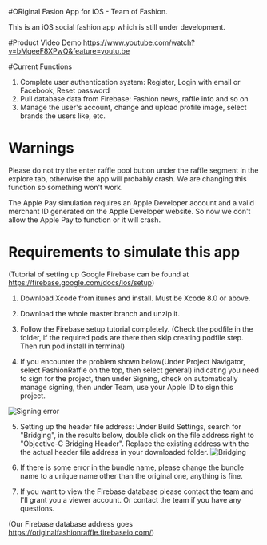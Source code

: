 #ORiginal Fasion App for iOS - Team of Fashion.

This is an iOS social fashion app which is still under development. 

#Product Video Demo
https://www.youtube.com/watch?v=bMqeeF8XPwQ&feature=youtu.be

#Current Functions

1. Complete user authentication system: Register, Login with email or Facebook, Reset password
2. Pull database data from Firebase: Fashion news, raffle info and so on
3. Manage the user's account, change and upload profile image, select brands the users like, etc.

# Warnings
Please do not try the enter raffle pool button under the raffle segment in the explore tab, otherwise the app will probably crash. We are changing this function so something won't work.


The Apple Pay simulation requires an Apple Developer account and a valid merchant ID generated on the Apple Developer website. So now we don't allow the Apple Pay to function or it will crash.

# Requirements to simulate this app
(Tutorial of setting up Google Firebase can be found at https://firebase.google.com/docs/ios/setup)
1. Download Xcode from itunes and install. Must be Xcode 8.0 or above.
2. Download the whole master branch and unzip it.
3. Follow the Firebase setup tutorial completely. 
(Check the podfile in the folder, if the required pods are there then skip creating podfile step. Then run pod install in terminal)

4. If you encounter the problem shown below(Under Project Navigator, select FashionRaffle on the top, then select general) indicating you need to sign for the project, then under Signing, check on automatically manage signing, then under Team, use your Apple ID to sign this project.

![Signing error](https://github.com/onespark123/ORiginal-Fashion-Raffle/blob/master/ScreenShots/Signin%20Error.jpg)

5. Setting up the header file address: Under Build Settings, search for "Bridging", in the results below, double click on the file address right to "Objective-C Bridging Header". Replace the existing address with the the actual header file address in your downloaded folder.
![Bridging](https://github.com/onespark123/ORiginal-Fashion-Raffle/blob/master/ScreenShots/Bridging.jpg)

6. If there is some error in the bundle name, please change the bundle name to a unique name other than the original one, anything is fine. 
7. If you want to view the Firebase database please contact the team and I'll grant you a viewer account. Or contact the team if you have any questions.

(Our Firebase database address goes https://originalfashionraffle.firebaseio.com/)

